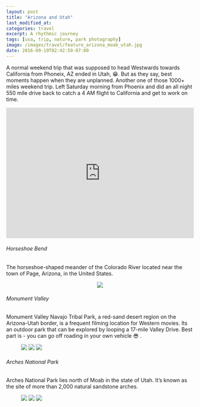 ```yaml
---
layout: post
title: "Arizona and Utah"
last_modified_at:
categories: travel
excerpt: A rhythmic journey
tags: [usa, trip, nature, park photography]
image: /images/travel/feature_arizona_moab_utah.jpg
date: 2016-09-19T02:42:59-07:00
---
```


A normal weekend trip that was supposed to head Westwards towards California from Phoneix, AZ ended in Utah, :grin:. But as they say, best moments happen when they are unplanned. Another one of those 1000+ miles weekend trip. Left Saturday morning from Phoenix and did an all night 550 mile drive back to catch a 4 AM flight to California and get to work on time.

<iframe
    width="100%"
    height="350"
    frameborder="0" style="border:0"
    name="Arizona-Utah"
    src="https://www.google.com/maps/embed/v1/directions?origin=Phoenix,Arizona&destination=Phoenix,Arizona&waypoints=36.83584,-111.5279404|Monument+Valley,Utah|Arches+National+Park,Utah&key={{ site.extras.google-maps }}" allowfullscreen>
</iframe>


###### Horseshoe Bend
The horseshoe-shaped meander of the Colorado River located near the town of Page, Arizona, in the United States.

<figure align="center">
    <a href="https://farm9.staticflickr.com/8313/29801872392_d674c9ff19_b.jpg" title=""><img src="https://farm9.staticflickr.com/8313/29801872392_d674c9ff19_c.jpg"></a>
</figure>


###### Monument Valley
Monument Valley Navajo Tribal Park, a red-sand desert region on the Arizona-Utah border, is a frequent filming location for Western movies. Its an outdoor park that can be explored by looping a 17-mile Valley Drive. Best part is - you can go off roading in your own vehicle :sunglasses: .

<figure class="third">
    <a href="https://farm9.staticflickr.com/8535/29915853835_f69cf975f0_b.jpg" title=""><img src="https://farm9.staticflickr.com/8535/29915853835_f69cf975f0_m.jpg"></a>
    <a href="https://farm9.staticflickr.com/8093/29621316010_b724b7fbbf_b.jpg" title=""><img src="https://farm9.staticflickr.com/8093/29621316010_b724b7fbbf_m.jpg"></a>
    <a href="https://farm9.staticflickr.com/8482/29288482924_c804db4264_b.jpg" title=""><img src="https://farm9.staticflickr.com/8482/29288482924_c804db4264_m.jpg"></a>
</figure>


###### Arches National Park
Arches National Park lies north of Moab in the state of Utah. It’s known as the site of more than 2,000 natural sandstone arches.

<figure class="third">
    <a href="https://farm9.staticflickr.com/8424/29621305120_d831eef2f9_b.jpg" title=""><img src="https://farm9.staticflickr.com/8424/29621305120_d831eef2f9_m.jpg"></a>
    <a href="https://farm9.staticflickr.com/8447/29621227530_fa2ae53b09_b.jpg" title=""><img src="https://farm9.staticflickr.com/8447/29621227530_fa2ae53b09_m.jpg"></a>
    <a href="https://farm9.staticflickr.com/8286/29621264440_1f9756072c_b.jpg" title=""><img src="https://farm9.staticflickr.com/8286/29621264440_1f9756072c_m.jpg"></a>
</figure>
